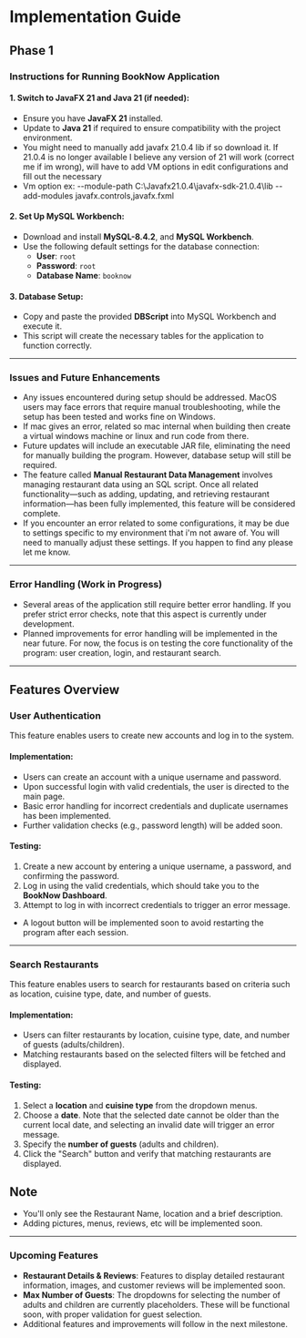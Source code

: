 # Implementation Guide

## Phase 1

### Instructions for Running BookNow Application

#### 1. Switch to JavaFX 21 and Java 21 (if needed):
- Ensure you have **JavaFX 21** installed.
- Update to **Java 21** if required to ensure compatibility with the project environment.
- You might need to manually add javafx 21.0.4 lib if so download it. If 21.0.4 is no longer available I believe any version of 21 will work (correct me if im wrong), 
will have to add VM options in edit configurations and fill out the necessary 
- Vm option ex: --module-path C:\Javafx21.0.4\javafx-sdk-21.0.4\lib --add-modules javafx.controls,javafx.fxml

#### 2. Set Up MySQL Workbench:
- Download and install **MySQL-8.4.2**, and **MySQL Workbench**. 
- Use the following default settings for the database connection:
  - **User**: `root`
  - **Password**: `root`
  - **Database Name**: `booknow`

#### 3. Database Setup:
- Copy and paste the provided **DBScript** into MySQL Workbench and execute it.
- This script will create the necessary tables for the application to function correctly.

---

### Issues and Future Enhancements

- Any issues encountered during setup should be addressed. MacOS users may face errors that require manual troubleshooting, while the setup has been tested and works fine on Windows.
- If mac gives an error, related so mac internal when building then create a virtual windows machine or linux and run code from there. 
- Future updates will include an executable JAR file, eliminating the need for manually building the program. However, database setup will still be required.
- The feature called **Manual Restaurant Data Management** involves managing restaurant data using an SQL script. Once all related functionality—such as adding, updating, and 
retrieving restaurant information—has been fully implemented, this feature will be considered complete.
- If you encounter an error related to some configurations, it may be due to settings specific to my environment that i'm not aware of. You will need to manually adjust these settings. If you happen to find any please let me know.

---

### Error Handling (Work in Progress)

- Several areas of the application still require better error handling. If you prefer strict error checks, note that this aspect is currently under development.
- Planned improvements for error handling will be implemented in the near future. For now, the focus is on testing the core functionality of the program: user creation, login, and restaurant search.

---

## Features Overview

### User Authentication

This feature enables users to create new accounts and log in to the system.

#### Implementation:
- Users can create an account with a unique username and password.
- Upon successful login with valid credentials, the user is directed to the main page.
- Basic error handling for incorrect credentials and duplicate usernames has been implemented.
- Further validation checks (e.g., password length) will be added soon.

#### Testing:
1. Create a new account by entering a unique username, a password, and confirming the password.
2. Log in using the valid credentials, which should take you to the **BookNow Dashboard**.
3. Attempt to log in with incorrect credentials to trigger an error message.
  - A logout button will be implemented soon to avoid restarting the program after each session.

---

### Search Restaurants

This feature enables users to search for restaurants based on criteria such as location, cuisine type, date, and number of guests.

#### Implementation:
- Users can filter restaurants by location, cuisine type, date, and number of guests (adults/children).
- Matching restaurants based on the selected filters will be fetched and displayed.

#### Testing:
1. Select a **location** and **cuisine type** from the dropdown menus.
2. Choose a **date**. Note that the selected date cannot be older than the current local date, and selecting an invalid date will trigger an error message.
3. Specify the **number of guests** (adults and children).
4. Click the "Search" button and verify that matching restaurants are displayed.

## Note
- You'll only see the Restaurant Name, location and a brief description. 
- Adding pictures, menus, reviews, etc will be implemented soon. 

---

### Upcoming Features

- **Restaurant Details & Reviews**: Features to display detailed restaurant information, images, and customer reviews will be implemented soon.
- **Max Number of Guests**: The dropdowns for selecting the number of adults and children are currently placeholders. These will be functional soon, with proper validation for guest selection.
- Additional features and improvements will follow in the next milestone.
